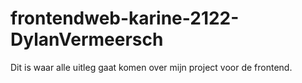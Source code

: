 ﻿# frontendweb-karine-2122-DylanVermeersch
Dit is waar alle uitleg gaat komen over mijn project voor de frontend.




